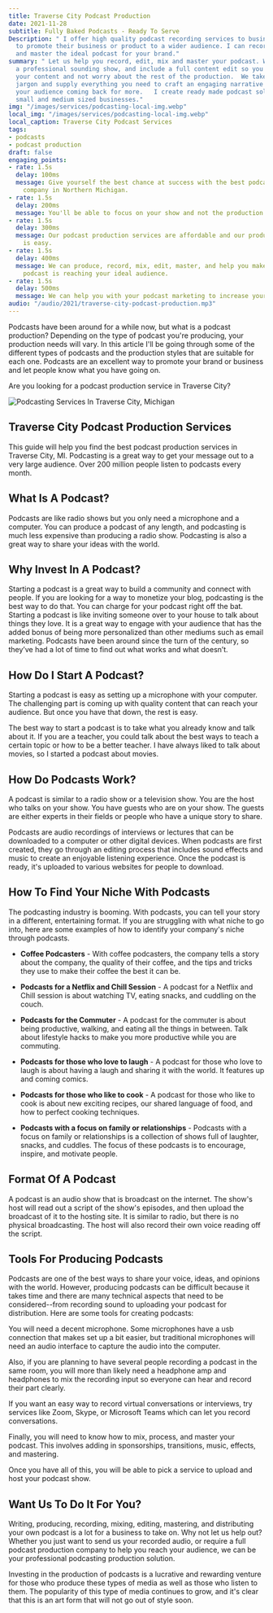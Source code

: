 ```yaml
---
title: Traverse City Podcast Production
date: 2021-11-28 
subtitle: Fully Baked Podcasts - Ready To Serve
Description: " I offer high quality podcast recording services to businesses wanting
  to promote their business or product to a wider audience. I can record, edit, mix
  and master the ideal podcast for your brand."
summary: " Let us help you record, edit, mix and master your podcast. We'll produce
  a professional sounding show, and include a full content edit so you can focus on
  your content and not worry about the rest of the production.  We take away the technological
  jargon and supply everything you need to craft an engaging narrative that keeps
  your audience coming back for more.   I create ready made podcast solutions for
  small and medium sized businesses."
img: "/images/services/podcasting-local-img.webp"
local_img: "/images/services/podcasting-local-img.webp"
local_caption: Traverse City Podcast Services
tags:
- podcasts
- podcast production
draft: false
engaging_points:
- rate: 1.5s
  delay: 100ms
  message: Give yourself the best chance at success with the best podcast production
    company in Northern Michigan.
- rate: 1.5s
  delay: 200ms
  message: You'll be able to focus on your show and not the production process.
- rate: 1.5s
  delay: 300ms
  message: Our podcast production services are affordable and our production process
    is easy.
- rate: 1.5s
  delay: 400ms
  message: We can produce, record, mix, edit, master, and help you make sure your
    podcast is reaching your ideal audience.
- rate: 1.5s
  delay: 500ms
  message: We can help you with your podcast marketing to increase your reach.
audio: "/audio/2021/traverse-city-podcast-production.mp3"
---
```


Podcasts have been around for a while now, but what is a podcast production? Depending on the type of podcast you're producing, your production needs will vary. In this article I'll be going through some of the different types of podcasts and the production styles that are suitable for each one. Podcasts are an excellent way to promote your brand or business and let people know what you have going on.


Are you looking for a podcast production service in Traverse City?

![Podcasting Services In Traverse City, Michigan](/images/services/traverse-city-podcasting-hero.webp "Podcasting Recording & Editing In Traverse City")


## Traverse City Podcast Production Services


This guide will help you find the best podcast production services in Traverse City, MI. Podcasting is a great way to get your message out to a very large audience. Over 200 million people listen to podcasts every month.


## What Is A Podcast?

Podcasts are like radio shows but you only need a microphone and a computer. You can produce a podcast of any length, and podcasting is much less expensive than producing a radio show. Podcasting is also a great way to share your ideas with the world.


## Why Invest In A Podcast?

Starting a podcast is a great way to build a community and connect with people. If you are looking for a way to monetize your blog, podcasting is the best way to do that. You can charge for your podcast right off the bat. Starting a podcast is like inviting someone over to your house to talk about things they love. It is a great way to engage with your audience that has the added bonus of being more personalized than other mediums such as email marketing. Podcasts have been around since the turn of the century, so they’ve had a lot of time to find out what works and what doesn’t.


## How Do I Start A Podcast?

Starting a podcast is easy as setting up a microphone with your computer. The challenging part is coming up with quality content that can reach your audience. But once you have that down, the rest is easy.


The best way to start a podcast is to take what you already know and talk about it. If you are a teacher, you could talk about the best ways to teach a certain topic or how to be a better teacher. I have always liked to talk about movies, so I started a podcast about movies.


## How Do Podcasts Work?

A podcast is similar to a radio show or a television show. You are the host who talks on your show. You have guests who are on your show. The guests are either experts in their fields or people who have a unique story to share.

Podcasts are audio recordings of interviews or lectures that can be downloaded to a computer or other digital devices. When podcasts are first created, they go through an editing process that includes sound effects and music to create an enjoyable listening experience. Once the podcast is ready, it's uploaded to various websites for people to download.


## How To Find Your Niche With Podcasts


The podcasting industry is booming. With podcasts, you can tell your story in a different, entertaining format. If you are struggling with what niche to go into, here are some examples of how to identify your company's niche through podcasts.

- **Coffee Podcasters** - With coffee podcasters, the company tells a story about the company, the quality of their coffee, and the tips and tricks they use to make their coffee the best it can be.

- **Podcasts for a Netflix and Chill Session** - A podcast for a Netflix and Chill session is about watching TV, eating snacks, and cuddling on the couch. 

-  **Podcasts for the Commuter** - A podcast for the commuter is about being productive, walking, and eating all the things in between. Talk about lifestyle hacks to make you more productive while you are commuting. 

- **Podcasts for those who love to laugh** - A podcast for those who love to laugh is about having a laugh and sharing it with the world. It features up and coming comics. 

- **Podcasts for those who like to cook** - A podcast for those who like to cook is about new exciting recipes, our shared language of food, and how to perfect cooking techniques. 

- **Podcasts with a focus on family or relationships** - Podcasts with a focus on family or relationships is a collection of shows full of laughter, snacks, and cuddles. The focus of these podcasts is to encourage, inspire, and motivate people.


## Format Of A Podcast


 A podcast is an audio show that is broadcast on the internet. The show's host will read out a script of the show's episodes, and then upload the broadcast of it to the hosting site. It is similar to radio, but there is no physical broadcasting. The host will also record their own voice reading off the script. 


## Tools For Producing Podcasts


Podcasts are one of the best ways to share your voice, ideas, and opinions with the world. However, producing podcasts can be difficult because it takes time and there are many technical aspects that need to be considered--from recording sound to uploading your podcast for distribution. Here are some tools for creating podcasts: 


You will need a decent microphone. Some microphones have a usb connection that makes set up a bit easier, but traditional microphones will need an audio interface to capture the audio into the computer. 

Also, if you are planning to have several people recording a podcast in the same room, you will more than likely need a headphone amp and headphones to mix the recording input so everyone can hear and record their part clearly. 

If you want an easy way to record virtual conversations or interviews, try services like Zoom, Skype, or Microsoft Teams which can let you record conversations. 

Finally, you will need to know how to mix, process, and master your podcast. This involves adding in sponsorships, transitions, music, effects, and mastering.

Once you have all of this, you will be able to pick a service to upload and host your podcast show. 


## Want Us To Do It For You?

Writing, producing, recording, mixing, editing, mastering, and distributing your own podcast is a lot for a business to take on. Why not let us help out? Whether you just want to send us your recorded audio, or require a full podcast production company to help you reach your audience, we can be your professional podcasting production solution. 

Investing in the production of podcasts is a lucrative and rewarding venture for those who produce these types of media as well as those who listen to them. The popularity of this type of media continues to grow, and it's clear that this is an art form that will not go out of style soon. 